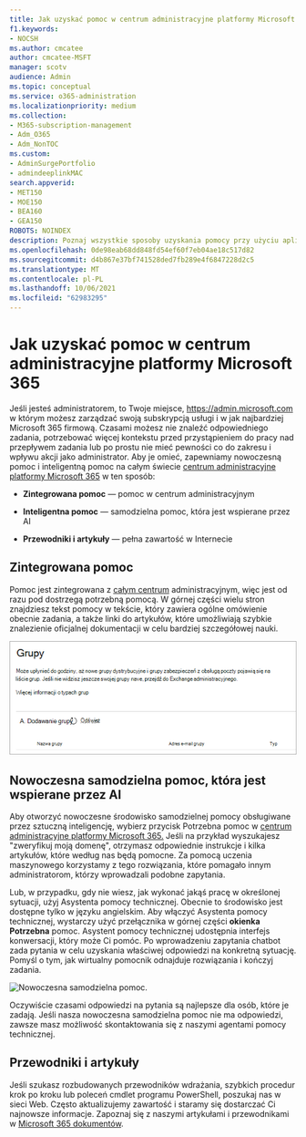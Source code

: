 ```yaml
---
title: Jak uzyskać pomoc w centrum administracyjne platformy Microsoft 365
f1.keywords:
- NOCSH
ms.author: cmcatee
author: cmcatee-MSFT
manager: scotv
audience: Admin
ms.topic: conceptual
ms.service: o365-administration
ms.localizationpriority: medium
ms.collection:
- M365-subscription-management
- Adm_O365
- Adm_NonTOC
ms.custom:
- AdminSurgePortfolio
- admindeeplinkMAC
search.appverid:
- MET150
- MOE150
- BEA160
- GEA150
ROBOTS: NOINDEX
description: Poznaj wszystkie sposoby uzyskania pomocy przy użyciu aplikacji centrum administracyjne platformy Microsoft 365.
ms.openlocfilehash: 0de98eab68dd848fd54ef60f7eb04ae18c517d82
ms.sourcegitcommit: d4b867e37bf741528ded7fb289e4f6847228d2c5
ms.translationtype: MT
ms.contentlocale: pl-PL
ms.lasthandoff: 10/06/2021
ms.locfileid: "62983295"
---
```

<!-- The following is just placeholder text from Madhura's mail. We need to add images/examples of each -->

# <a name="how-to-get-help-in-the-microsoft-365-admin-center"></a>Jak uzyskać pomoc w centrum administracyjne platformy Microsoft 365

Jeśli jesteś administratorem, to Twoje miejsce, <a href="https://go.microsoft.com/fwlink/p/?linkid=2024339" target="_blank">https://admin.microsoft.com</a> w którym możesz zarządzać swoją subskrypcją usługi i w jak najbardziej Microsoft 365 firmową. Czasami możesz nie znaleźć odpowiedniego zadania, potrzebować więcej kontekstu przed przystąpieniem do pracy nad przepływem zadania lub po prostu nie mieć pewności co do zakresu i wpływu akcji jako administrator. Aby je omieć, zapewniamy nowoczesną pomoc i inteligentną pomoc na całym świecie <a href="https://go.microsoft.com/fwlink/p/?linkid=2166757" target="_blank">centrum administracyjne platformy Microsoft 365</a> w ten sposób:

* **Zintegrowana pomoc** — pomoc w centrum administracyjnym

* **Inteligentna pomoc** — samodzielna pomoc, która jest wspierane przez AI

* **Przewodniki i artykuły** — pełna zawartość w Internecie

## <a name="integrated-help"></a>Zintegrowana pomoc

Pomoc jest zintegrowana z <a href="https://go.microsoft.com/fwlink/p/?linkid=2166757" target="_blank">całym centrum</a> administracyjnym, więc jest od razu pod dostrzegą potrzebną pomocą. W górnej części wielu stron znajdziesz tekst pomocy w tekście, który zawiera ogólne omówienie obecnie zadania, a także linki do artykułów, które umożliwiają szybkie znalezienie oficjalnej dokumentacji w celu bardziej szczegółowej nauki.

![Strona Grupy z wyświetloną w tekście pomocą i linkami do artykułów.](../../media/integrated-help.png)

## <a name="modern-self-help-powered-by-ai"></a>Nowoczesna samodzielna pomoc, która jest wspierane przez AI

Aby otworzyć nowoczesne środowisko samodzielnej pomocy obsługiwane przez sztuczną inteligencję, wybierz przycisk Potrzebna pomoc  w <a href="https://go.microsoft.com/fwlink/p/?linkid=2166757" target="_blank">centrum administracyjne platformy Microsoft 365.</a> Jeśli na przykład wyszukajesz "zweryfikuj moją domenę", otrzymasz odpowiednie instrukcje i kilka artykułów, które według nas będą pomocne. Za pomocą uczenia maszynowego korzystamy z tego rozwiązania, które pomagało innym administratorom, którzy wprowadzali podobne zapytania.

Lub, w przypadku, gdy nie wiesz, jak wykonać jakąś pracę w określonej sytuacji, użyj Asystenta pomocy technicznej. Obecnie to środowisko jest dostępne tylko w języku angielskim. Aby włączyć Asystenta pomocy technicznej, wystarczy użyć przełącznika w górnej części **okienka Potrzebna** pomoc. Asystent pomocy technicznej udostępnia interfejs konwersacji, który może Ci pomóc. Po wprowadzeniu zapytania chatbot zada pytania w celu uzyskania właściwej odpowiedzi na konkretną sytuację. Pomyśl o tym, jak wirtualny pomocnik odnajduje rozwiązania i kończyj zadania.

![Nowoczesna samodzielna pomoc.](../../media/help-options.png)

Oczywiście czasami odpowiedzi na pytania są najlepsze dla osób, które je zadają. Jeśli nasza nowoczesna samodzielna pomoc nie ma odpowiedzi, zawsze masz możliwość skontaktowania się z naszymi agentami pomocy technicznej.

## <a name="guides-and-articles"></a>Przewodniki i artykuły

Jeśli szukasz rozbudowanych przewodników wdrażania, szybkich procedur krok po kroku lub poleceń cmdlet programu PowerShell, poszukaj nas w sieci Web. Często aktualizujemy zawartość i staramy się dostarczać Ci najnowsze informacje. Zapoznaj się z naszymi artykułami i przewodnikami w [Microsoft 365 dokumentów](../../index.yml).